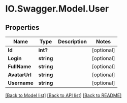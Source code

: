 # IO.Swagger.Model.User
## Properties

Name | Type | Description | Notes
------------ | ------------- | ------------- | -------------
**Id** | **int?** |  | [optional] 
**Login** | **string** |  | [optional] 
**FullName** | **string** |  | [optional] 
**AvatarUrl** | **string** |  | [optional] 
**Username** | **string** |  | [optional] 

[[Back to Model list]](../README.md#documentation-for-models) [[Back to API list]](../README.md#documentation-for-api-endpoints) [[Back to README]](../README.md)

